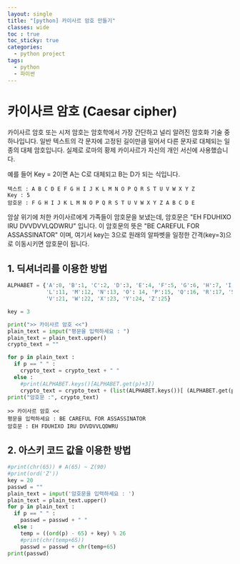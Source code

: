 ```yaml
---
layout: single
title: "[python] 카이사르 암호 만들기"
classes: wide
toc : true
toc_sticky: true
categories:
  - python project
tags:
  - python
  - 파이썬
---
```


# 카이사르 암호 (Caesar cipher)
카이사르 암호 또는 시저 암호는 암호학에서 가장 간단하고 널리 알려진 암호화 기술 중 하나입니다. 
일반 텍스트의 각 문자에 고정된 길이만큼 밀어서 다른 문자로 대체되는 일종의 대체 암호입니다.
실제로 로마의 황제 카이사르가 자신의 개인 서신에 사용했습니다.  

예를 들어 Key = 2이면 A는 C로 대체되고 B는 D가 되는 식입니다.  


    텍스트 : A B C D E F G H I J K L M N O P Q R S T U V W X Y Z    
    Key : 5  
    암호문 : F G H I J K L M N O P Q R S T U V W X Y Z A B C D E 

암살 위기에 처한 카이사르에게 가족들이 암호문을 보냈는데, 암호문은  "EH FDUHIXO IRU DVVDVVLQDWRU" 입니다. 이 암호문의 뜻은 "BE CAREFUL FOR ASSASSINATOR" 이며, 여기서 key는 3으로 원래의 알파벳을 일정한 간격(key=3)으로 이동시키면 암호문이 됩니다.

## 1. 딕셔너리를 이용한 방법

```python
ALPHABET = {'A':0, 'B':1, 'C':2, 'D':3, 'E':4, 'F':5, 'G':6, 'H':7, 'I':8, 'J':9, 'K':10, 
            'L':11, 'M':12, 'N':13, 'O': 14, 'P':15, 'Q':16, 'R':17, 'S':18, 'T':19, 'U':20, 
            'V':21, 'W':22, 'X':23, 'Y':24, 'Z':25}

key = 3

print(">> 카이사르 암호 <<")
plain_text = input("평문을 입력하세요 : ")
plain_text = plain_text.upper()
crypto_text = ""

for p in plain_text :
  if p == " " :
    crypto_text = crypto_text + " "
  else :
    #print(ALPHABET.keys()[ALPHABET.get(p)+3])
    crypto_text = crypto_text + (list(ALPHABET.keys())[ (ALPHABET.get(p)+3)%26 ])
print("암호문 :", crypto_text)
```

    >> 카이사르 암호 <<
    평문을 입력하세요 : BE CAREFUL FOR ASSASSINATOR
    암호문 : EH FDUHIXO IRU DVVDVVLQDWRU

## 2. 아스키 코드 값을 이용한 방법

```python
#print(chr(65)) # A(65) ~ Z(90)
#print(ord('Z'))
key = 20
passwd = ""
plain_text = input('암호문을 입력하세요 : ')
plain_text = plain_text.upper()
for p in plain_text :
  if p == " " :
    passwd = passwd + " "
  else :
    temp = ((ord(p) - 65) + key) % 26 
    #print(chr(temp+65))
    passwd = passwd + chr(temp+65)
print(passwd)
```
